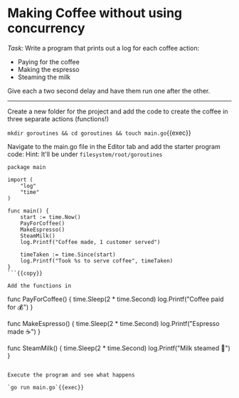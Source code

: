 # Making Coffee without using concurrency

*Task:* Write a program that prints out a log for each coffee action:
- Paying for the coffee
- Making the espresso
- Steaming the milk

Give each a two second delay and have them run one after the other.

---

Create a new folder for the project and add the code to create the coffee in three separate actions (functions!)

`mkdir goroutines && cd goroutines && touch main.go`{{exec}}

Navigate to the main.go file in the Editor tab and add the starter program code:
Hint: It'll be under `filesystem/root/goroutines`

```
package main

import (
	"log"
	"time"
)

func main() {
	start := time.Now()
	PayForCoffee()
	MakeEspresso()
	SteamMilk()
	log.Printf("Coffee made, 1 customer served")

	timeTaken := time.Since(start)
	log.Printf("Took %s to serve coffee", timeTaken)
}
```{{copy}}

Add the functions in

```
func PayForCoffee() {
	time.Sleep(2 * time.Second)
	log.Printf("Coffee paid for 💰")
}

func MakeEspresso() {
	time.Sleep(2 * time.Second)
	log.Printf("Espresso made ☕️")
}

func SteamMilk() {
	time.Sleep(2 * time.Second)
	log.Printf("Milk steamed 🥛")
}
```{{copy}}

Execute the program and see what happens

`go run main.go`{{exec}}